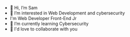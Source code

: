 - 👋 Hi, I’m Sam
- 👀 I’m interested in Web Development and cybersecurity
- I'm Web Developer Front-End Jr
- 🌱 I’m currently learning Cybersecurity
- 💞️ I'd love to collaborate with you

<!---
MarGmzDevcyber/MarGmzDevcyber is a ✨ special ✨ repository because its `README.md` (this file) appears on your GitHub profile.
You can click the Preview link to take a look at your changes.
--->
